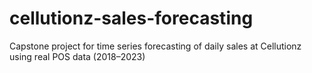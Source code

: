 # cellutionz-sales-forecasting
Capstone project for time series forecasting of daily sales at Cellutionz using real POS data (2018–2023)
